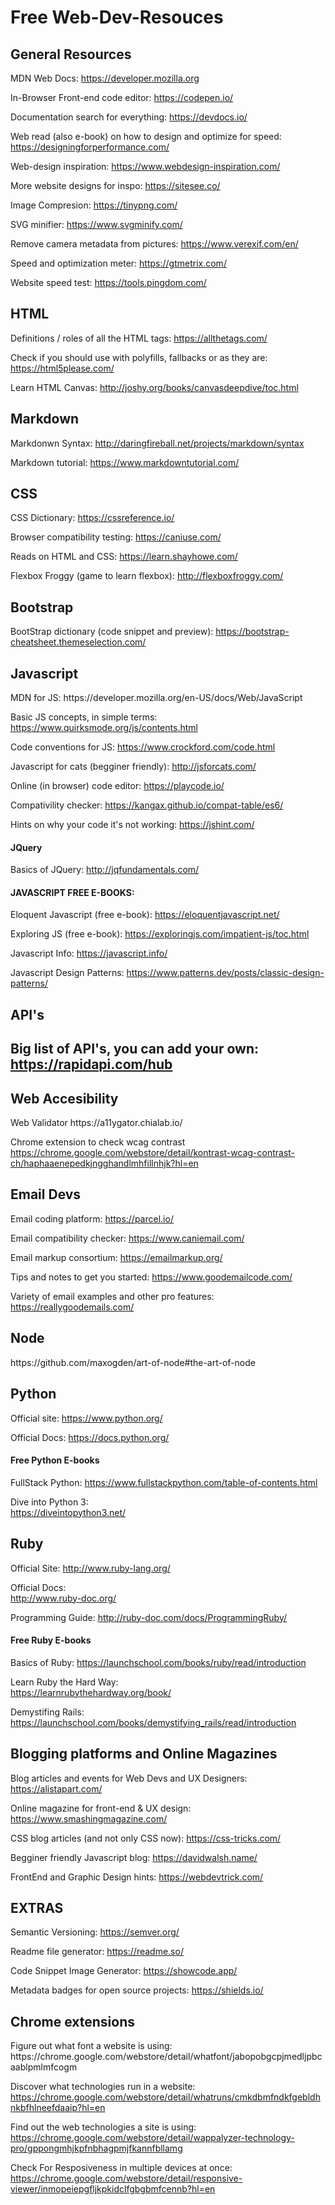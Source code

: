 # Free Web-Dev-Resouces

<h2>General Resources</h2>

MDN Web Docs:
https://developer.mozilla.org 

In-Browser Front-end code editor:
https://codepen.io/

Documentation search for everything:
https://devdocs.io/

Web read (also e-book) on how to design and optimize for speed:
https://designingforperformance.com/

Web-design inspiration:
https://www.webdesign-inspiration.com/

More website designs for inspo:
https://sitesee.co/

Image Compresion:
https://tinypng.com/

SVG minifier:
https://www.svgminify.com/

Remove camera metadata from pictures:
https://www.verexif.com/en/

Speed and optimization meter:
https://gtmetrix.com/

Website speed test:
https://tools.pingdom.com/

<h2>HTML</h2>

Definitions / roles of all the HTML tags:
https://allthetags.com/

Check if you should use with polyfills, fallbacks or as they are:
https://html5please.com/

Learn HTML Canvas:
http://joshy.org/books/canvasdeepdive/toc.html

<h2>Markdown</h2>

Markdonwn Syntax:
http://daringfireball.net/projects/markdown/syntax

Markdown tutorial:
https://www.markdowntutorial.com/

<h2>CSS</h2>

CSS Dictionary:
https://cssreference.io/

Browser compatibility testing:
https://caniuse.com/

Reads on HTML and CSS:
https://learn.shayhowe.com/

Flexbox Froggy (game to learn flexbox):
http://flexboxfroggy.com/

<h2>Bootstrap</h2>

BootStrap dictionary (code snippet and preview):
https://bootstrap-cheatsheet.themeselection.com/

<h2>Javascript</h2>
MDN for JS:
https://developer.mozilla.org/en-US/docs/Web/JavaScript

Basic JS concepts, in simple terms:
https://www.quirksmode.org/js/contents.html

Code conventions for JS:
https://www.crockford.com/code.html

Javascript for cats (begginer friendly):
http://jsforcats.com/

Online (in browser) code editor: 
https://playcode.io/

Compativility checker:
https://kangax.github.io/compat-table/es6/

Hints on why your code it's not working:
https://jshint.com/

<h4>JQuery</h4>

Basics of JQuery:
http://jqfundamentals.com/

<h4>JAVASCRIPT FREE E-BOOKS:</h4>

Eloquent Javascript (free e-book):
https://eloquentjavascript.net/

Exploring JS (free e-book):
https://exploringjs.com/impatient-js/toc.html

Javascript Info:
https://javascript.info/

Javascript Design Patterns:
https://www.patterns.dev/posts/classic-design-patterns/

<h2>API's<h2/>

Big list of API's, you can add your own:
https://rapidapi.com/hub

<h2>Web Accesibility</h2>
Web Validator 
https://a11ygator.chialab.io/

Chrome extension to check wcag contrast  
https://chrome.google.com/webstore/detail/kontrast-wcag-contrast-ch/haphaaenepedkjngghandlmhfillnhjk?hl=en  

<h2>Email Devs</h2>

Email coding platform:
https://parcel.io/

Email compatibility checker:
https://www.caniemail.com/

Email markup consortium:
https://emailmarkup.org/

Tips and notes to get you started:
https://www.goodemailcode.com/
  
Variety of email examples and other pro features:
https://reallygoodemails.com/  

<h2>Node</h2>
https://github.com/maxogden/art-of-node#the-art-of-node

<h2>Python</h2>
  
Official site:
https://www.python.org/  
  
Official Docs:
https://docs.python.org/
  
<h4>Free Python E-books</h4> 
  
FullStack Python:
https://www.fullstackpython.com/table-of-contents.html  

Dive into Python 3:  
https://diveintopython3.net/  
  
<h2>Ruby</h2> 
  
Official Site:
http://www.ruby-lang.org/  

Official Docs:  
http://www.ruby-doc.org/  

Programming Guide:
http://ruby-doc.com/docs/ProgrammingRuby/
  
<h4>Free Ruby E-books</h4>
  
Basics of Ruby:
https://launchschool.com/books/ruby/read/introduction  

Learn Ruby the Hard Way:  
https://learnrubythehardway.org/book/  
  
Demystifing Rails:
https://launchschool.com/books/demystifying_rails/read/introduction  
<h2>Blogging platforms and Online Magazines</h2>

Blog articles and events for Web Devs and UX Designers:
https://alistapart.com/

Online magazine for front-end & UX design:
https://www.smashingmagazine.com/

CSS blog articles (and not only CSS now):
https://css-tricks.com/
  
Begginer friendly Javascript blog:
https://davidwalsh.name/  

FrontEnd and Graphic Design hints:
https://webdevtrick.com/

  
<h2>EXTRAS</h2>

Semantic Versioning:
https://semver.org/

Readme file generator:
https://readme.so/

Code Snippet Image Generator:
https://showcode.app/
  
Metadata badges for open source projects:
https://shields.io/
  
<h2>Chrome extensions </h2>
Figure out what font a website is using:
https://chrome.google.com/webstore/detail/whatfont/jabopobgcpjmedljpbcaablpmlmfcogm  
  
Discover what technologies run in a website:
https://chrome.google.com/webstore/detail/whatruns/cmkdbmfndkfgebldhnkbfhlneefdaaip?hl=en  
  
Find out the web technologies a site is using:
https://chrome.google.com/webstore/detail/wappalyzer-technology-pro/gppongmhjkpfnbhagpmjfkannfbllamg

Check For Resposiveness in multiple devices at once:  
https://chrome.google.com/webstore/detail/responsive-viewer/inmopeiepgfljkpkidclfgbgbmfcennb?hl=en  

